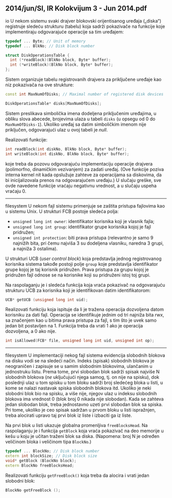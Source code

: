 2014/jun/SI, IR Kolokvijum 3 - Jun 2014.pdf
--------------------------------------------------------------------------------
io
U nekom sistemu svaki drajver blokovski orijentisanog uređaja („diska“)  registruje sledeću
strukturu (tabelu)  koja sadrži pokazivače na funkcije koje implementiraju odgovarajuće
operacije sa tim uređajem:
```cpp
typedef ... Byte; // Unit of memory
typedef ... BlkNo; // Disk block number

struct DiskOperationsTable {
  int (*readBlock)(BlkNo block, Byte* buffer);
  int (*writeBlock)(BlkNo block, Byte* buffer);
};
```
Sistem organizuje tabelu registrovanih drajvera za priključene uređaje kao niz pokazivača na
ove strukture:
```cpp
const int MaxNumOfDisks; // Maximal number of registered disk devices

DiskOperationsTable* disks[MaxNumOfDisks];
```
Sistem preslikava simbolička imena dodeljena priključenim uređajima,   u obliku slova
abecede,  brojevima ulaza u tabeli
`disks` (u opsegu od 0 do `MaxNumOfDisks-1`).  Ukoliko
uređaj sa datim simboličkim imenom nije priključen, odgovarajući ulaz u ovoj tabeli je *null*.

Realizovati funkcije:
```cpp
int readBlock(int diskNo, BlkNo block, Byte* buffer);
int writeBlock(int diskNo, BlkNo block, Byte* buffer);
```
koje treba da pozovu odgovarajuću implementaciju operacije drajvera (polimorfno,
dinamičkim vezivanjem)  za zadati uređaj.  (Ove funkcije poziva interna kernel nit kada
opslužuje zahteve za operacijama sa diskovima,    da bi inicijalizovala prenos na
odgovarajućem uređaju.)  U slučaju greške,  sve ovde navedene funkcije vraćaju negativnu
vrednost, a u slučaju uspeha vraćaju 0.

--------------------------------------------------------------------------------
filesystem
U nekom fajl sistemu primenjuje se zaštita pristupa fajlovima kao u sistemu Unix. U strukturi
FCB postoje sledeća polja:

- `unsigned long int owner`: identifikator korisnika koji je vlasnik fajla;
- `unsigned long int group`: identifikator grupe korisnika kojoj je fajl pridružen;
- `unsigned int protection`:  biti prava pristupa (relevantno je samo 9 najnižih bita,
pri čemu najviša 3 su dodeljena vlasniku, naredna 3 grupi, a najniža 3 ostalima).

U strukturi UCB (*user control block*) koja predstavlja jednog registrovanog korisnika sistema
takođe postoji polje `group` koje predstavlja identifikator grupe kojoj je taj korisnik pridružen.
Prava pristupa za grupu kojoj je pridružen fajl odnose se na korisnike koji su pridruženi istoj
toj grupi.

Na raspolaganju je i sledeća funkcija koja vraća pokazivač na odgovarajuću strukturu UCB za
korisnika koji je identifikovan datim identifikatorom:
```cpp
UCB* getUCB (unsigned long int uid);
```
Realizovati funkciju koja ispituje da li je tražena operacija dozvoljena datom korisniku za dati
fajl. Operacija se identifikuje jednim od tri najniža bita *rwx*, sa značenjem kao u bitima prava
pristupa za fajl, s tim što je uvek samo jedan bit postavljen na 1. Funkcija treba da vrati 1 ako
je operacija dozvoljena, a 0 ako nije.
```cpp
int isAllowed(FCB* file, unsigned long int uid, unsigned int op);
```

--------------------------------------------------------------------------------
filesystem
U implementaciji nekog fajl sistema evidencija slobodnih blokova na disku vodi se na sledeći
način.  Indeks (spisak)  slobodnih blokova je neograničen i zapisuje se u samim slobodnim
blokovima,  ulančanim u jednostruku listu.  Prema tome,  prvi slobodan blok sadrži spisak
najviše N slobodnih blokova (*ne* uključujući njega samog, tj. on nije na spisku), dok poslednji
ulaz u tom spisku u tom bloku sadrži broj sledećeg bloka u listi,  u kome se nalazi nastavak
spiska slobodnih blokova itd. Ukoliko je neki slobodni blok bio na spisku, a više nije, njegov
ulaz u indeksu slobodnih blokova ima vrednost 0 (blok broj 0 nikada nije slobodan). Kada se
zahteva jedan slobodan blok, treba jednostavno uzeti prvi slobodan blok sa spiska. Pri tome,
ukoliko je ceo spisak sadržan u prvom bloku u listi ispražnjen, treba alocirati upravo taj prvi
blok iz liste i izbaciti ga iz liste.

Na prvi blok u listi ukazuje globalna promenljiva `freeBlocksHead`.  Na raspolaganju je i
funkcija `getBlock` koja vraća pokazivač na deo memorije u kešu u koju je učitan traženi blok
sa diska.  (Napomena: broj N je određen veličinom bloka i veličinom tipa `BlockNo`.)
```cpp
typedef ... BlockNo; // Disk block number
extern int blockSize; // Disk block size
void* getBlock (BlockNo block);
extern BlockNo freeBlocksHead;
```
Realizovati funkciju `getFreeBlock()` koja treba da alocira i vrati jedan slobodni blok:
```cpp
BlockNo getFreeBlock ();
```
